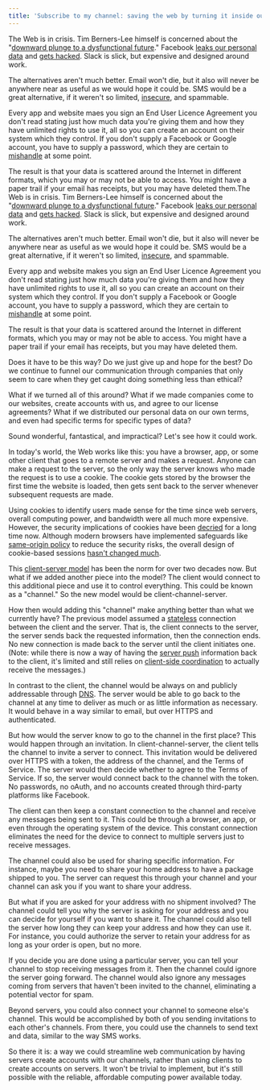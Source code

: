 ```yaml
---
title: 'Subscribe to my channel: saving the web by turning it inside out'
---
```


The Web is in crisis. Tim Berners-Lee himself is concerned about the "[downward plunge to a dysfunctional future](https://www.bbc.com/news/technology-47524474)." Facebook [leaks our personal data](https://en.wikipedia.org/wiki/Facebook%E2%80%93Cambridge_Analytica_data_scandal) and [gets hacked](https://techcrunch.com/2018/09/28/everything-you-need-to-know-about-facebooks-data-breach-affecting-50m-users/). Slack is slick, but expensive and designed around work.

The alternatives aren't much better. Email won't die, but it also will never be anywhere near as useful as we would hope it could be. SMS would be a great alternative, if it weren't so limited, [insecure](https://www.theverge.com/2017/9/18/16328172/sms-two-factor-authentication-hack-password-bitcoin), and spammable. 

Every app and website maes you sign an End User Licence Agreement you don't read stating just how much data you're giving them and how they have unlimited rights to use it, all so you can create an account on their system which they control. If you don't supply a Facebook or Google account, you have to supply a password, which they are certain to [mishandle](https://techcrunch.com/2019/04/18/instagram-password-leak-millions/) at some point.

The result is that your data is scattered around the Internet in different formats, which you may or may not be able to access. You might have a paper trail if your email has receipts, but you may have deleted them.The Web is in crisis. Tim Berners-Lee himself is concerned about the "[downward plunge to a dysfunctional future](https://www.bbc.com/news/technology-47524474)." Facebook [leaks our personal data](https://en.wikipedia.org/wiki/Facebook%E2%80%93Cambridge_Analytica_data_scandal) and [gets hacked](https://techcrunch.com/2018/09/28/everything-you-need-to-know-about-facebooks-data-breach-affecting-50m-users/). Slack is slick, but expensive and designed around work.

The alternatives aren't much better. Email won't die, but it also will never be anywhere near as useful as we would hope it could be. SMS would be a great alternative, if it weren't so limited, [insecure](https://www.theverge.com/2017/9/18/16328172/sms-two-factor-authentication-hack-password-bitcoin), and spammable. 

Every app and website makes you sign an End User Licence Agreement you don't read stating just how much data you're giving them and how they have unlimited rights to use it, all so you can create an account on their system which they control. If you don't supply a Facebook or Google account, you have to supply a password, which they are certain to [mishandle](https://techcrunch.com/2019/04/18/instagram-password-leak-millions/) at some point.

The result is that your data is scattered around the Internet in different formats, which you may or may not be able to access. You might have a paper trail if your email has receipts, but you may have deleted them.

Does it have to be this way? Do we just give up and hope for the best? Do we continue to funnel our communication through companies that only seem to care when they get caught doing something less than ethical?

What if we turned all of this around? What if we made companies come to our websites, create accounts with us, and agree to our license agreements? What if we distributed our personal data on our own terms, and even had specific terms for specific types of data?

Sound wonderful, fantastical, and impractical? Let's see how it could work.

In today's world, the Web works like this: you have a browser, app, or some other client that goes to a remote server and makes a request. Anyone can make a request to the server, so the only way the server knows who made the request is to use a cookie. The cookie gets stored by the browser the first time the website is loaded, then gets sent back to the server whenever subsequent requests are made. 

Using cookies to identify users made sense for the time since web servers, overall computing power, and bandwidth were all much more expensive. However, the security implications of cookies have been [decried](https://cacm.acm.org/magazines/2001/5/7369-digital-village-caustic-cookies/abstract) for a long time now. Although modern browsers have implemented safeguards like [same-origin policy](https://en.wikipedia.org/wiki/Same-origin_policy) to reduce the security risks, the overall design of cookie-based sessions [hasn't changed much](https://en.wikipedia.org/wiki/HTTP_cookie#History).

This [client-server model](https://en.wikipedia.org/wiki/Client%E2%80%93server_model) has been the norm for over two decades now. But what if we added another piece into the model? The client would connect to this additional piece and use it to control everything. This could be known as a "channel." So the new model would be client-channel-server.

How then would adding this "channel" make anything better than what we currently have? The previous model assumed a [stateless](https://en.wikipedia.org/wiki/Stateless_protocol) connection between the client and the server. That is, the client connects to the server, the server sends back the requested information, then the connection ends. No new connection is made back to the server until the client initiates one. (Note: while there is now a way of having the [server push](https://developer.mozilla.org/en-US/docs/Web/API/Push_API) information back to the client, it's limited and still relies on [client-side coordination](https://developer.mozilla.org/en-US/docs/Web/API/Service_Worker_API) to actually receive the messages.)

In contrast to the client, the channel would be always on and publicly addressable through [DNS](https://en.wikipedia.org/wiki/Domain_Name_System). The server would be able to go back to the channel at any time to deliver as much or as little information as necessary. It would behave in a way similar to email, but over HTTPS and authenticated.

But how would the server know to go to the channel in the first place? This would happen through an invitation. In client-channel-server, the client tells the channel to invite a server to connect. This invitation would be delivered over HTTPS with a token, the address of the channel, and the Terms of Service. The server would then decide whether to agree to the Terms of Service. If so, the server would connect back to the channel with the token. No passwords, no oAuth, and no accounts created through third-party platforms like Facebook.

The client can then keep a constant connection to the channel and receive any messages being sent to it. This could be through a browser, an app, or even through the operating system of the device. This constant connection eliminates the need for the device to connect to multiple servers just to receive messages.

The channel could also be used for sharing specific information. For instance, maybe you need to share your home address to have a package shipped to you. The server can request this through your channel and your channel can ask you if you want to share your address. 

But what if you are asked for your address with no shipment involved? The channel could tell you why the server is asking for your address and you can decide for yourself if you want to share it. The channel could also tell the server how long they can keep your address and how they can use it. For instance, you could authorize the server to retain your address for as long as your order is open, but no more.

If you decide you are done using a particular server, you can tell your channel to stop receiving messages from it. Then the channel could ignore the server going forward. The channel would also ignore any messages coming from servers that haven't been invited to the channel, eliminating a potential vector for spam.

Beyond servers, you could also connect your channel to someone else's channel. This would be accomplished by both of you sending invitations to each other's channels. From there, you could use the channels to send text and data, similar to the way SMS works.

So there it is: a way we could streamline web communication by having servers create accounts with our channels, rather than using clients to create accounts on servers. It won't be trivial to implement, but it's still possible with the reliable, affordable computing power available today.